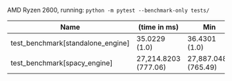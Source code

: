 AMD Ryzen 2600, running: `python -m pytest --benchmark-only tests/`


Name| (time in ms)|Min|Max|Mean|StdDev|Median|IQR|Outliers|OPS|Rounds|Iterations|
|---|-------------|---|---|----|------|------|---|--------|---|------|----------|
test_benchmark[standalone_engine]|35.0229 (1.0)|36.4301 (1.0)|35.9338 (1.0)|0.7899 (1.0)|36.3484 (1.0)|1.0554 (1.0)|1|0|27.8289 (1.0)|3|3|
test_benchmark[spacy_engine]|27,214.8203 (777.06)|27,887.0480 (765.49)|27,588.3878 (767.76)|342.3169 (433.36)|27,663.2953 (761.06)|  504.1708 (477.72)|1|0|0.0362 (0.00)|3|3|


